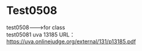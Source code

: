 # Test0508
test0508--->for class    
test05081 uva 13185 URL：https://uva.onlinejudge.org/external/131/p13185.pdf
